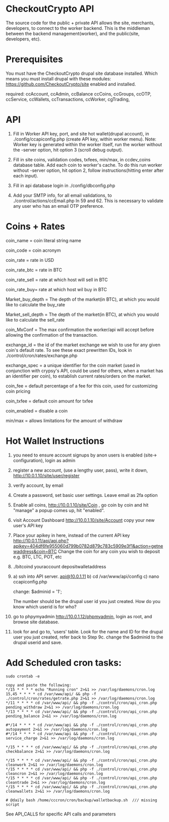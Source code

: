 CheckoutCrypto API
==================

The source code for the public + private API allows the site, merchants, developers, to connect to the worker backend.  This is the middleman between the backend management(worker), and the public(site, developers, etc).
 

Prerequisites
=============
You must have the CheckoutCrypto drupal site database installed. Which means you must install drupal with these modules: https://github.com/CheckoutCrypto/site enabled and installed.

required:  ccAccount, ccAdmin, ccBalance ccCoins, ccGroups, ccOTP, ccService, ccWallets, ccTransactions, ccWorker, cgTrading,


API
===
1) Fill in Worker API key, port, and site hot wallet(drupal account), in ./config/ccapiconfig.php (create API key, within worker menu). Note: Worker key is generated within the worker itself, run the worker without the -server option, hit option 3 (scroll debug output).

2) Fill in site coins, validation codes, txfees, min/max, in ccdev_coins database table. Add each coin to worker's cache. To do this run worker without -server option, hit option 2, follow instructions(hitting enter after each input).

3) Fill in api database login in ./config/dbconfig.php

4) Add your SMTP info, for all email validations, to ./control/actions/ccEmail.php ln 59 and 62.  This is necessary to validate any user who has an email OTP preference.

Coins + Rates
======

coin_name = coin literal string name

coin_code = coin acronym

coin_rate   = rate in USD

coin_rate_btc = rate in BTC

coin_rate_sell = rate at which host will sell in BTC

coin_rate_buy= rate at which host wil buy in BTC

Market_buy_depth = The depth of the market(in BTC), at which you would like to calculate the buy_rate

Market_sell_depth = The depth of the market(in BTC), at which you would like to calculate the sell_rate

coin_MxConf = The max confirmation the worker/api will accept before allowing the confirmation of the transaction.  

exchange_id = the id of the market exchange we wish to use for any given coin's default rate. To see these exact prewritten IDs, look in ./control/cron/rates/exchange.php

exchange_spec = a unique identifier for the coin market (used in conjunction with crypsy's API, could be used for others, when a market has an identifier per coin), to establish current rates/orders on the market.

coin_fee = default percentage of a fee for this coin, used for customizing coin pricing

coin_txfee = default coin amount for txfee

coin_enabled = disable a coin

min/max = allows limitations for the amount of withdraw



Hot Wallet Instructions
========================

1) you need to ensure account signups by anon users is enabled (site-> configuration), login as admin

2) register a new account, (use a lengthy user, pass), write it down, http://10.0.1.10/site/user/register

3) verify account, by email

4) Create a password, set basic user settings.  Leave email as 2fa option

5) Enable all coins, http://10.0.1.10/site/Coin , go coin by coin and hit "manage" a popup comes up, hit "enabled".

6) visit Account Dashboard http://10.0.1.10/site/Account copy your new user's API key

7) Place your apikey in here, instead of the current API key http://10.0.1.11/api/api.php?apikey=404df6fe955060d799b0782d879c783c5909e3f1&action=getnewaddress&coin=BTC  Change the coin for any coin you wish to deposit e.g. BTC, LTC, POT, etc

8)  ./bitcoind youraccount depositwalletaddress

9) a) ssh into API server. api@10.0.1.11
   b) cd /var/www/api/config
	c) nano ccapiconfig.php

	change:  $adminid = '1';

	The number should be the drupal user id you just created.  How do you know which userid is for who?
10) go to phpymyadmin http://10.0.1.12/phpmyadmin, login as root, and browse site database.

11) look for and go to, 'users' table.  Look for the name and ID for the drupal user you just created, refer back to Step 9c.  change the $adminid to the drupal userid and save.


Add Scheduled cron tasks:
========================
```
sudo crontab -e
```
```
copy and paste the following:
*/15 * * * * echo "Running cron" 2>&1 >> /var/log/daemons/cron.log
15,45 * * * * cd /var/www/api/ && php -f ./control/cron/rates/getrate.php 2>&1 >> /var/log/daemons/cron.log
*/11 * * * * cd /var/www/api/ && php -f ./control/cron/api_cron.php pending_withdraw 2>&1 >> /var/log/daemons/cron.log
*/13 * * * * cd /var/www/api/ && php -f ./control/cron/api_cron.php pending_balance 2>&1 >> /var/log/daemons/cron.log

#*/14 * * * * cd /var/www/api && php -f ./control/cron/api_cron.php autopayment 2>&1 >> /var/log/daemons/cron.log
#*/14 * * * * cd /var/www/api && php -f ./control/cron/api_cron.php service_charge 2>&1 >> /var/log/daemons/cron.log

*/15 * * * * cd /var/www/api/ && php -f ./control/cron/api_cron.php checkbalance 2>&1 >> /var/log/daemons/cron.log

*/15 * * * * cd /var/www/api/ && php -f ./control/cron/api_cron.php cleanwork 2>&1 >> /var/log/daemons/cron.log
*/15 * * * * cd /var/www/api/ && php -f ./control/cron/api_cron.php cleancron 2>&1 >> /var/log/daemons/cron.log
*/15 * * * * cd /var/www/api/ && php -f ./control/cron/api_cron.php cleantrade 2>&1 >> /var/log/daemons/cron.log
*/15 * * * * cd /var/www/api/ && php -f ./control/cron/api_cron.php cleanwallets 2>&1 >> /var/log/daemons/cron.log

# @daily bash /home/cccron/cron/backup/walletbackup.sh  /// missing script
```

See API_CALLS for specific API calls and parameters
